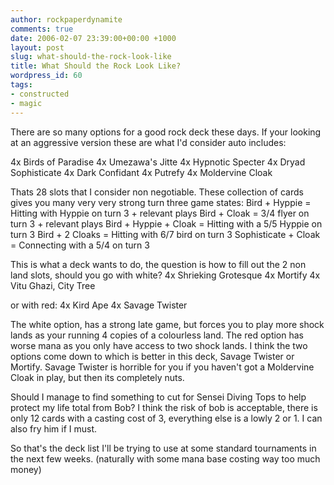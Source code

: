 ```yaml
---
author: rockpaperdynamite
comments: true
date: 2006-02-07 23:39:00+00:00 +1000
layout: post
slug: what-should-the-rock-look-like
title: What Should the Rock Look Like?
wordpress_id: 60
tags:
- constructed
- magic
---
```


There are so many options for a good rock deck these days. If your looking at an aggressive version these are what I'd consider auto includes:

4x Birds of Paradise
4x Umezawa's Jitte
4x Hypnotic Specter
4x Dryad Sophisticate
4x Dark Confidant
4x Putrefy
4x Moldervine Cloak

Thats 28 slots that I consider non negotiable. These collection of cards gives you many very very strong turn three game states:
Bird +  Hyppie = Hitting with Hyppie on turn 3 + relevant plays
Bird + Cloak = 3/4 flyer on turn 3 + relevant plays
Bird + Hyppie + Cloak = Hitting with a 5/5 Hyppie on turn 3
Bird + 2 Cloaks = Hitting with 6/7 bird on turn 3
Sophisticate + Cloak = Connecting with a 5/4 on turn 3

This is what a deck wants to do, the question is how to fill out the 2 non land slots, should you go with white?
4x Shrieking Grotesque
4x Mortify
4x Vitu Ghazi, City Tree

or with red:
4x Kird Ape
4x Savage Twister

The white option, has a strong late game, but forces you to play more shock lands as your running 4 copies of a colourless land. The red option has worse mana as you only have access to two shock lands.
I think the two options come down to which is better in this deck, Savage Twister or Mortify. Savage Twister is horrible for you if you haven't got a Moldervine Cloak in play, but then its completely nuts.

Should I manage to find something to cut for Sensei Diving Tops to help protect my life total from Bob? I think the risk of bob is acceptable, there is only 12 cards with a casting cost of 3, everything else is a lowly 2 or 1. I can also fry him if I must.

So that's the deck list I'll be trying to use at some standard tournaments in the next few weeks. (naturally with some mana base costing way too much money)
